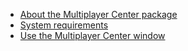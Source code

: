 * [About the Multiplayer Center package](index.md)
* [System requirements](sys-req)
* [Use the Multiplayer Center window](use-multiplayer-center)